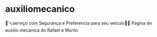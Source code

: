    # auxiliomecanico
   🚜🪛serviço com Segurança e Preferencia para seu veiculo🔧🚗
Pagina de auxilio mecanica do Rafael e Murilo 
